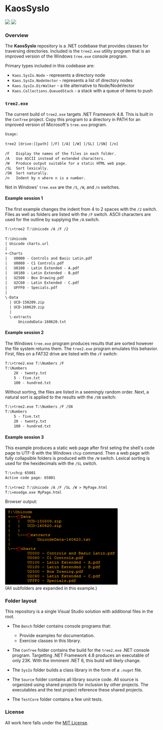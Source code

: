 # KaosSysIo

<a href="https://github.com/kaosborn/KaosSysIo/blob/master/.github/workflows/build.yml">
<img src="https://github.com/kaosborn/KaosSysIo/workflows/build/badge.svg"></a>
<a href="https://github.com/kaosborn/KaosSysIo/blob/master/.github/workflows/test.yml">
<img src="https://github.com/kaosborn/KaosSysIo/workflows/test/badge.svg"></a>

### Overview

The **KaosSysIo** repository is a .NET codebase that provides classes for traversing directories.
Included is the `tree2.exe` utility program that is an improved version
of the Windows `tree.exe` console program.

Primary types included in this codebase are:

* `Kaos.SysIo.Node` - represents a directory node
* `Kaos.SysIo.NodeVector` - represents a list of directory nodes
* `Kaos.SysIo.DirWalker` - a lite alternative to Node/NodeVector
* `Kaos.Collections.QueuedStack` - a stack with a queue of items to push

### `tree2.exe`

The current build of `tree2.exe` targets .NET Framework 4.8.
This is built in the `ConTree` project.
Copy this program to a directory in PATH for an improved version of Microsoft's `tree.exe` program.

```
Usage:

tree2 [drive:][path] [/F] [/A] [/W] [/SL] [/SN] [/n]

/F   Display the names of the files in each folder.
/A   Use ASCII instead of extended characters.
/W   Produce output suitable for a static HTML web page.
/SL  Sort lexically.
/SN  Sort naturally.
/n   Indent by n where n is a number.
```

Not in Windows' `tree.exe` are the `/S`, `/W`, and `/n` switches.

#### Example session 1

The first example changes the indent from 4 to 2 spaces with the `/2` switch.
Files as well as folders are listed with the `/F` switch.
ASCII characters are used for the outline by supplying the `/A` switch.

````
T:\>tree2 T:\Unicode /A /F /2

T:\Unicode
| Unicode charts.url
|
+-Charts
|   U0000 - Controls and Basic Latin.pdf
|   U0080 - C1 Controls.pdf
|   U0100 - Latin Extended - A.pdf
|   U0180 - Latin Extended - B.pdf
|   U2500 - Box Drawing.pdf
|   U2C60 - Latin Extended - C.pdf
|   UFFF0 - Specials.pdf
|
\-Data
  | UCD-150209.zip
  | UCD-160620.zip
  |
  \-extracts
      UnicodeData-160620.txt
````

#### Example session 2

The Windows `tree.exe` program produces results that are sorted however the file system returns them.
The `tree2.exe` program emulates this behavior.
First, files on a FAT32 drive are listed with the `/F` switch:

```
T:\>tree2.exe T:\Numbers /F
T:\Numbers
    20 - twenty.txt
    5 - five.txt
    100 - hundred.txt
```

Without sorting, the files are listed in a seemingly random order.
Next, a natural sort is applied to the results with the `/SN` switch:

```
T:\>tree2.exe T:\Numbers /F /SN
T:\Numbers
    5 - five.txt
    20 - twenty.txt
    100 - hundred.txt
```

#### Example session 3

This example produces a static web page
after first seting the shell's code page to UTF-8 with the Windows `chcp` command.
Then a web page with fully collapsible folders is produced with the `/W` switch.
Lexical sorting is used for the hexidecimals with the `/SL` switch.

````
T:\>chcp 65001
Active code page: 65001

T:\>tree2 T:\Unicode /A /F /SL /W > MyPage.html
T:\>msedge.exe MyPage.html
````

Browser output:

![example 3](/Images/contree-example-unicode-1.png)  
(All subfolders are expanded in this example.)

### Folder layout

This repository is a single Visual Studio solution with additional files in the root.

* The `Bench` folder contains console programs that:

  * Provide examples for documentation.
  * Exercise classes in this library.

* The `ConTree` folder contains the build for the `tree2.exe` .NET console program.
Targetting .NET Framework 4.8 produces an executable of only 23K.
With the imminent .NET 6, this build will likely change.

* The `SysIo` folder builds a class library in the form of a `.nuget` file.

* The `Source` folder contains all library source code.
All source is organized using shared projects for inclusion by other projects.
The executables and the test project reference these shared projects.

* The `TestCore` folder contains a few unit tests.

### License

All work here falls under the [MIT License](/LICENSE).